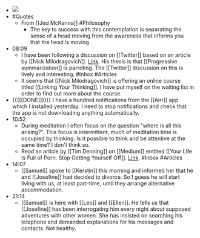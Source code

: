 - ![](https://firebasestorage.googleapis.com/v0/b/firescript-577a2.appspot.com/o/imgs%2Fapp%2FDavidsroam%2F8dMy3duWBj.png?alt=media&token=accfbfe1-86c1-4785-8b73-7aea621338bd)
- #Quotes
    - From [[Jed McKenna]] #Philosophy
        - The key to success with this contemplation is separating the sense of a head moving from the awareness that informs you that the head is moving
- 08:09
    - I have been following a discussion on [[Twitter]] based on an article by [[Nick Milodragovich]]. [Link](https://medium.com/@nickmilo22/why-progressive-summarization-must-die-c2635d1f79f1). His thesis is that [[Progressive summarization]] is parroting. The [[Twitter]] discussion on this is lively and interesting. #Inbox #Articles
    - It seems that [[Nick Milodragovich]] is offering an online course titled [[Linking Your Thinking]]. I have put myself on the waiting list in order to find out more about the course.
- {{{[[DONE]]}}}} I have a  hundred notifications from the [[Airr]] app which I installed yesterday. I need to stop notifications and check that the app is not downloading anything automatically.
- 10:52
    - During meditation I often focus on the question "where is all this arising?". This focus is intermittent, much of meditation time is occupied by thinking. Is it possible to think and be attentive at the same time? I don't think so.
    - Read an article by [[Tim Denning]] on [[Medium]] entitled [[Your Life Is Full of Porn. Stop Getting Yourself Off]]. [Link](https://medium.com/the-ascent/your-life-is-full-of-porn-stop-getting-yourself-off-c16cc0b092f1). #Inbox #Articles
- 14:07
    - [[Samuel]] spoke to [[Kerstin]] this morning and informed her that he and [[Josefine]] had decided to divorce. So I guess he will start living with us, at least part-time, until they arrange alternative accommodation.
- 21:14
    - [[Samuel]] is here with [[Leo]] and [[Ellen]]. He tells us that [[Josefine]] has been interrogating him every night about supposed adventures with other women. She has insisted on searching his telephone and demanded explanations for his messages and contacts. Not healthy.
